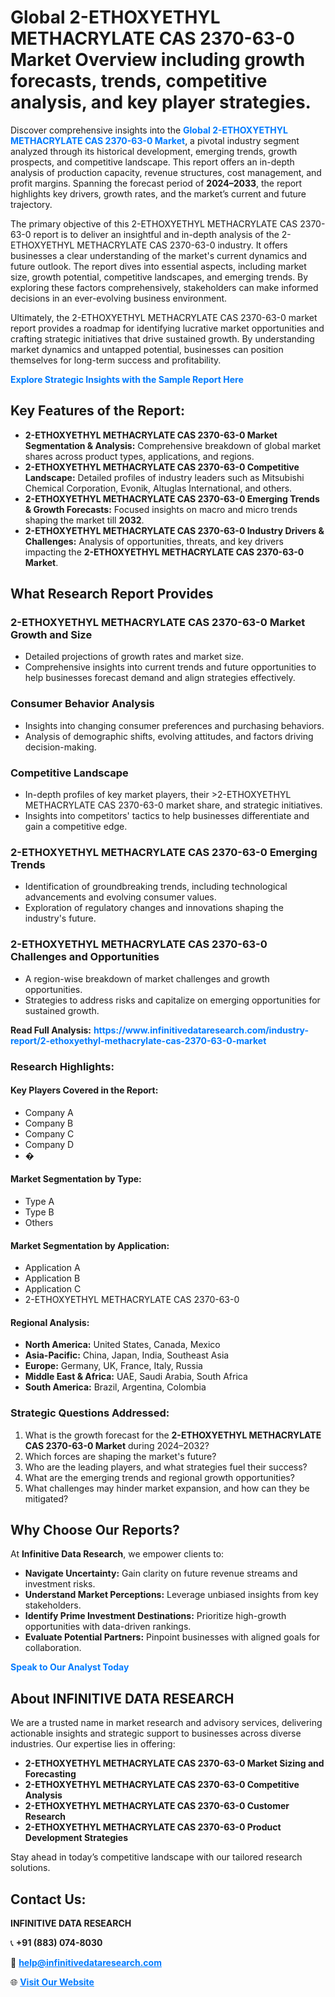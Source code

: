 <h1>Global 2-ETHOXYETHYL METHACRYLATE CAS 2370-63-0 Market Overview including growth forecasts, trends, competitive analysis, and key player strategies.</h1>
<p>
Discover comprehensive insights into the 
<a href="https://www.infinitivedataresearch.com/industry-report/2-ethoxyethyl-methacrylate-cas-2370-63-0-market" rel="dofollow" style="color: #007BFF; text-decoration: none;"><strong>Global 2-ETHOXYETHYL METHACRYLATE CAS 2370-63-0 Market</strong></a>, a pivotal industry segment analyzed through its historical development, emerging trends, growth prospects, and competitive landscape. This report offers an in-depth analysis of production capacity, revenue structures, cost management, and profit margins. Spanning the forecast period of <strong>2024–2033</strong>, the report highlights key drivers, growth rates, and the market’s current and future trajectory.
</p>
<p>
The primary objective of this 2-ETHOXYETHYL METHACRYLATE CAS 2370-63-0 report is to deliver an insightful and in-depth analysis of the 2-ETHOXYETHYL METHACRYLATE CAS 2370-63-0 industry. It offers businesses a clear understanding of the market's current dynamics and future outlook. The report dives into essential aspects, including market size, growth potential, competitive landscapes, and emerging trends. By exploring these factors comprehensively, stakeholders can make informed decisions in an ever-evolving business environment.
</p>
<p>
Ultimately, the 2-ETHOXYETHYL METHACRYLATE CAS 2370-63-0 market report provides a roadmap for identifying lucrative market opportunities and crafting strategic initiatives that drive sustained growth. By understanding market dynamics and untapped potential, businesses can position themselves for long-term success and profitability.
</p>
<p>
<a href="https://www.infinitivedataresearch.com/request-sample/reportId=104465" style="color: #007BFF; text-decoration: none;"><strong>Explore Strategic Insights with the Sample Report Here</strong></a>
</p>

<h2>Key Features of the Report:</h2>
<ul>
<li><strong>2-ETHOXYETHYL METHACRYLATE CAS 2370-63-0 Market Segmentation & Analysis:</strong> Comprehensive breakdown of global market shares across product types, applications, and regions.</li>
<li><strong>2-ETHOXYETHYL METHACRYLATE CAS 2370-63-0 Competitive Landscape:</strong> Detailed profiles of industry leaders such as Mitsubishi Chemical Corporation, Evonik, Altuglas International, and others.</li>
<li><strong>2-ETHOXYETHYL METHACRYLATE CAS 2370-63-0 Emerging Trends & Growth Forecasts:</strong> Focused insights on macro and micro trends shaping the market till <strong>2032</strong>.</li>
<li><strong>2-ETHOXYETHYL METHACRYLATE CAS 2370-63-0 Industry Drivers & Challenges:</strong> Analysis of opportunities, threats, and key drivers impacting the <strong>2-ETHOXYETHYL METHACRYLATE CAS 2370-63-0 Market</strong>.</li>
</ul>

<h2>What Research Report Provides</h2>
<h3>2-ETHOXYETHYL METHACRYLATE CAS 2370-63-0 Market Growth and Size</h3>
<ul>
<li>Detailed projections of growth rates and market size.</li>
<li>Comprehensive insights into current trends and future opportunities to help businesses forecast demand and align strategies effectively.</li>
</ul>

<h3>Consumer Behavior Analysis</h3>
<ul>
<li>Insights into changing consumer preferences and purchasing behaviors.</li>
<li>Analysis of demographic shifts, evolving attitudes, and factors driving decision-making.</li>
</ul>

<h3>Competitive Landscape</h3>
<ul>
<li>In-depth profiles of key market players, their >2-ETHOXYETHYL METHACRYLATE CAS 2370-63-0 market share, and strategic initiatives.</li>
<li>Insights into competitors' tactics to help businesses differentiate and gain a competitive edge.</li>
</ul>

<h3>2-ETHOXYETHYL METHACRYLATE CAS 2370-63-0 Emerging Trends</h3>
<ul>
<li>Identification of groundbreaking trends, including technological advancements and evolving consumer values.</li>
<li>Exploration of regulatory changes and innovations shaping the industry's future.</li>
</ul>

<h3>2-ETHOXYETHYL METHACRYLATE CAS 2370-63-0 Challenges and Opportunities</h3>
<ul>
<li>A region-wise breakdown of market challenges and growth opportunities.</li>
<li>Strategies to address risks and capitalize on emerging opportunities for sustained growth.</li>
</ul>
<p><strong>Read Full Analysis:</strong> <a href="https://www.infinitivedataresearch.com/industry-report/2-ethoxyethyl-methacrylate-cas-2370-63-0-market" rel="dofollow" style="color: #007BFF; text-decoration: none;"><strong>https://www.infinitivedataresearch.com/industry-report/2-ethoxyethyl-methacrylate-cas-2370-63-0-market</strong></a></p>
<h3>Research Highlights:</h3>
<h4>Key Players Covered in the Report:</h4>
<ul><li>Company A</li><li>Company B</li><li>Company C</li><li>Company D</li><li>�</li></ul>
<h4>Market Segmentation by Type:</h4>
<ul><li>Type A</li><li>Type B</li><li>Others</li></ul>
<h4>Market Segmentation by Application:</h4>
<ul><li>Application A</li><li>Application B</li><li>Application C</li><li>2-ETHOXYETHYL METHACRYLATE CAS 2370-63-0</li></ul>

<h4>Regional Analysis:</h4>
<ul>
<li><strong>North America:</strong> United States, Canada, Mexico</li>
<li><strong>Asia-Pacific:</strong> China, Japan, India, Southeast Asia</li>
<li><strong>Europe:</strong> Germany, UK, France, Italy, Russia</li>
<li><strong>Middle East & Africa:</strong> UAE, Saudi Arabia, South Africa</li>
<li><strong>South America:</strong> Brazil, Argentina, Colombia</li>
</ul>

<h3>Strategic Questions Addressed:</h3>
<ol>
<li>What is the growth forecast for the <strong>2-ETHOXYETHYL METHACRYLATE CAS 2370-63-0 Market</strong> during 2024–2032?</li>
<li>Which forces are shaping the market's future?</li>
<li>Who are the leading players, and what strategies fuel their success?</li>
<li>What are the emerging trends and regional growth opportunities?</li>
<li>What challenges may hinder market expansion, and how can they be mitigated?</li>
</ol>

<h2>Why Choose Our Reports?</h2>
<p>At <strong>Infinitive Data Research</strong>, we empower clients to:</p>
<ul>
<li><strong>Navigate Uncertainty:</strong> Gain clarity on future revenue streams and investment risks.</li>
<li><strong>Understand Market Perceptions:</strong> Leverage unbiased insights from key stakeholders.</li>
<li><strong>Identify Prime Investment Destinations:</strong> Prioritize high-growth opportunities with data-driven rankings.</li>
<li><strong>Evaluate Potential Partners:</strong> Pinpoint businesses with aligned goals for collaboration.</li>
</ul>
<p><a href="https://www.infinitivedataresearch.com/industry-report/2-ethoxyethyl-methacrylate-cas-2370-63-0-market" rel="dofollow" style="color: #007BFF; text-decoration: none;"><strong>Speak to Our Analyst Today</strong></a></p>

<h2>About INFINITIVE DATA RESEARCH</h2>
<p>We are a trusted name in market research and advisory services, delivering actionable insights and strategic support to businesses across diverse industries. Our expertise lies in offering:</p>
<ul>
<li><strong>2-ETHOXYETHYL METHACRYLATE CAS 2370-63-0 Market Sizing and Forecasting</strong></li>
<li><strong>2-ETHOXYETHYL METHACRYLATE CAS 2370-63-0 Competitive Analysis</strong></li>
<li><strong>2-ETHOXYETHYL METHACRYLATE CAS 2370-63-0 Customer Research</strong></li>
<li><strong>2-ETHOXYETHYL METHACRYLATE CAS 2370-63-0 Product Development Strategies</strong></li>
</ul>
<p>Stay ahead in today’s competitive landscape with our tailored research solutions.</p>

<h2>Contact Us:</h2>
<p><strong>INFINITIVE DATA RESEARCH</strong></p>
<p>📞 <strong>+91 (883) 074-8030</strong></p>
<p>📧 <strong><a href="mailto:help@infinitivedataresearch.com" style="color: #007BFF;">help@infinitivedataresearch.com</a></strong></p>
<p>🌐 <strong><a href="https://www.infinitivedataresearch.com" rel="dofollow" style="color: #007BFF;">Visit Our Website</a></strong></p>